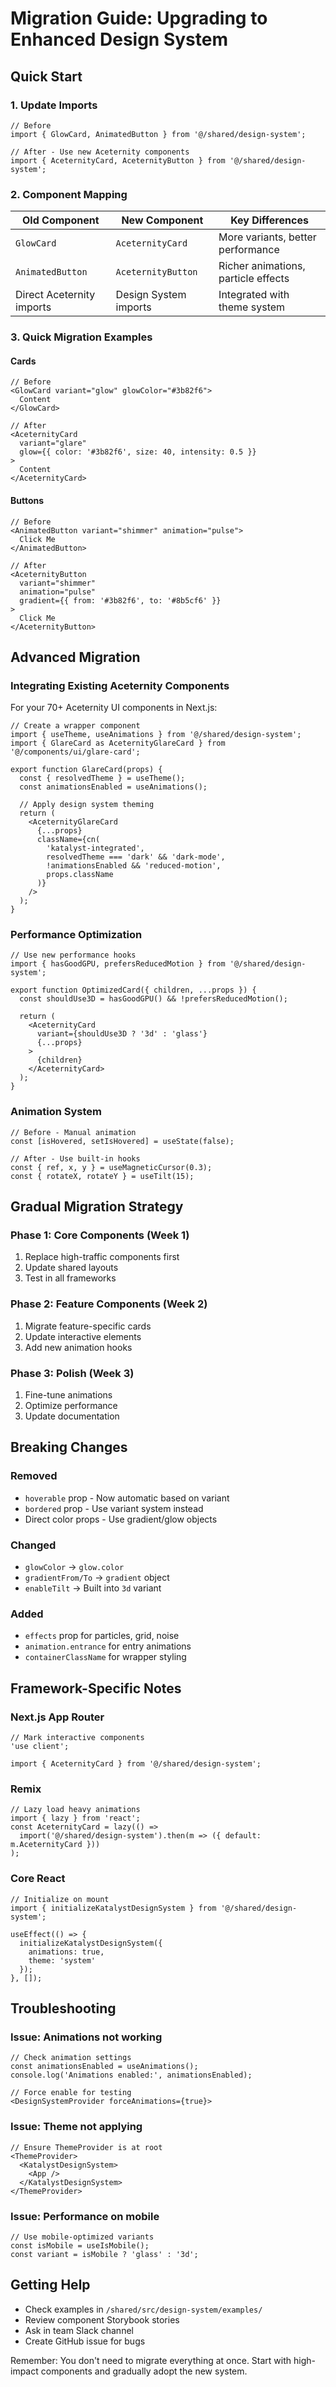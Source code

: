 # Migration Guide: Upgrading to Enhanced Design System

## Quick Start

### 1. Update Imports

```tsx
// Before
import { GlowCard, AnimatedButton } from '@/shared/design-system';

// After - Use new Aceternity components
import { AceternityCard, AceternityButton } from '@/shared/design-system';
```

### 2. Component Mapping

| Old Component | New Component | Key Differences |
|--------------|---------------|-----------------|
| `GlowCard` | `AceternityCard` | More variants, better performance |
| `AnimatedButton` | `AceternityButton` | Richer animations, particle effects |
| Direct Aceternity imports | Design System imports | Integrated with theme system |

### 3. Quick Migration Examples

#### Cards
```tsx
// Before
<GlowCard variant="glow" glowColor="#3b82f6">
  Content
</GlowCard>

// After
<AceternityCard 
  variant="glare"
  glow={{ color: '#3b82f6', size: 40, intensity: 0.5 }}
>
  Content
</AceternityCard>
```

#### Buttons
```tsx
// Before
<AnimatedButton variant="shimmer" animation="pulse">
  Click Me
</AnimatedButton>

// After
<AceternityButton 
  variant="shimmer" 
  animation="pulse"
  gradient={{ from: '#3b82f6', to: '#8b5cf6' }}
>
  Click Me
</AceternityButton>
```

## Advanced Migration

### Integrating Existing Aceternity Components

For your 70+ Aceternity UI components in Next.js:

```tsx
// Create a wrapper component
import { useTheme, useAnimations } from '@/shared/design-system';
import { GlareCard as AceternityGlareCard } from '@/components/ui/glare-card';

export function GlareCard(props) {
  const { resolvedTheme } = useTheme();
  const animationsEnabled = useAnimations();
  
  // Apply design system theming
  return (
    <AceternityGlareCard
      {...props}
      className={cn(
        'katalyst-integrated',
        resolvedTheme === 'dark' && 'dark-mode',
        !animationsEnabled && 'reduced-motion',
        props.className
      )}
    />
  );
}
```

### Performance Optimization

```tsx
// Use new performance hooks
import { hasGoodGPU, prefersReducedMotion } from '@/shared/design-system';

export function OptimizedCard({ children, ...props }) {
  const shouldUse3D = hasGoodGPU() && !prefersReducedMotion();
  
  return (
    <AceternityCard
      variant={shouldUse3D ? '3d' : 'glass'}
      {...props}
    >
      {children}
    </AceternityCard>
  );
}
```

### Animation System

```tsx
// Before - Manual animation
const [isHovered, setIsHovered] = useState(false);

// After - Use built-in hooks
const { ref, x, y } = useMagneticCursor(0.3);
const { rotateX, rotateY } = useTilt(15);
```

## Gradual Migration Strategy

### Phase 1: Core Components (Week 1)
1. Replace high-traffic components first
2. Update shared layouts
3. Test in all frameworks

### Phase 2: Feature Components (Week 2)
1. Migrate feature-specific cards
2. Update interactive elements
3. Add new animation hooks

### Phase 3: Polish (Week 3)
1. Fine-tune animations
2. Optimize performance
3. Update documentation

## Breaking Changes

### Removed
- `hoverable` prop - Now automatic based on variant
- `bordered` prop - Use variant system instead
- Direct color props - Use gradient/glow objects

### Changed
- `glowColor` → `glow.color`
- `gradientFrom/To` → `gradient` object
- `enableTilt` → Built into `3d` variant

### Added
- `effects` prop for particles, grid, noise
- `animation.entrance` for entry animations
- `containerClassName` for wrapper styling

## Framework-Specific Notes

### Next.js App Router
```tsx
// Mark interactive components
'use client';

import { AceternityCard } from '@/shared/design-system';
```

### Remix
```tsx
// Lazy load heavy animations
import { lazy } from 'react';
const AceternityCard = lazy(() => 
  import('@/shared/design-system').then(m => ({ default: m.AceternityCard }))
);
```

### Core React
```tsx
// Initialize on mount
import { initializeKatalystDesignSystem } from '@/shared/design-system';

useEffect(() => {
  initializeKatalystDesignSystem({
    animations: true,
    theme: 'system'
  });
}, []);
```

## Troubleshooting

### Issue: Animations not working
```tsx
// Check animation settings
const animationsEnabled = useAnimations();
console.log('Animations enabled:', animationsEnabled);

// Force enable for testing
<DesignSystemProvider forceAnimations={true}>
```

### Issue: Theme not applying
```tsx
// Ensure ThemeProvider is at root
<ThemeProvider>
  <KatalystDesignSystem>
    <App />
  </KatalystDesignSystem>
</ThemeProvider>
```

### Issue: Performance on mobile
```tsx
// Use mobile-optimized variants
const isMobile = useIsMobile();
const variant = isMobile ? 'glass' : '3d';
```

## Getting Help

- Check examples in `/shared/src/design-system/examples/`
- Review component Storybook stories
- Ask in team Slack channel
- Create GitHub issue for bugs

Remember: You don't need to migrate everything at once. Start with high-impact components and gradually adopt the new system.